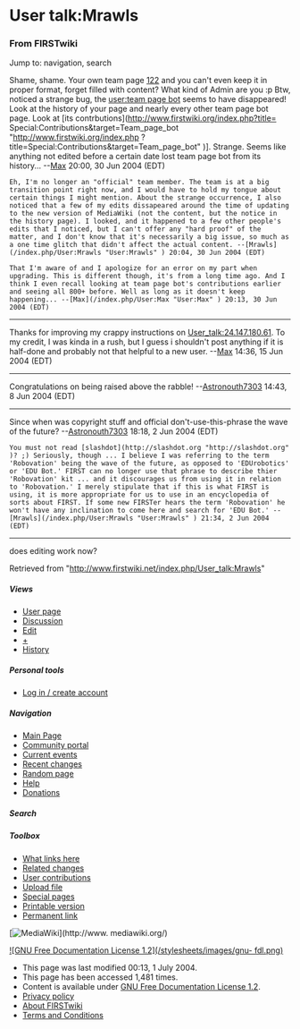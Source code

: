 # User talk:Mrawls

### From FIRSTwiki

Jump to: navigation, search

Shame, shame. Your own team page [122](/index.php/122 "122" ) and you can't
even keep it in proper format, forget filled with content? What kind of Admin
are you :p Btw, noticed a strange bug, the [user:team page
bot](/index.php/User:Team_page_bot "User:Team page bot" ) seems to have
disappeared! Look at the history of your page and nearly every other team page
bot page. Look at [its contrbutions](http://www.firstwiki.org/index.php?title=
Special:Contributions&target=Team_page_bot "http://www.firstwiki.org/index.php
?title=Special:Contributions&target=Team_page_bot" )]. Strange. Seems like
anything not edited before a certain date lost team page bot from its
history... --[Max](/index.php/User:Max "User:Max" ) 20:00, 30 Jun 2004 (EDT)

    Eh, I'm no longer an "official" team member. The team is at a big transition point right now, and I would have to hold my tongue about certain things I might mention. About the strange occurrence, I also noticed that a few of my edits dissapeared around the time of updating to the new version of MediaWiki (not the content, but the notice in the history page). I looked, and it happened to a few other people's edits that I noticed, but I can't offer any "hard proof" of the matter, and I don't know that it's necessarily a big issue, so much as a one time glitch that didn't affect the actual content. --[Mrawls](/index.php/User:Mrawls "User:Mrawls" ) 20:04, 30 Jun 2004 (EDT) 

    That I'm aware of and I apologize for an error on my part when upgrading. This is different though, it's from a long time ago. And I think I even recall looking at team page bot's contributions earlier and seeing all 800+ before. Well as long as it doesn't keep happening... --[Max](/index.php/User:Max "User:Max" ) 20:13, 30 Jun 2004 (EDT) 

* * *

Thanks for improving my crappy instructions on
[User_talk:24.147.180.61](/index.php/User_talk:24.147.180.61 "User
talk:24.147.180.61" ). To my credit, I was kinda in a rush, but I guess i
shouldn't post anything if it is half-done and probably not that helpful to a
new user. --[Max](/index.php/User:Max "User:Max" ) 14:36, 15 Jun 2004 (EDT)

* * *

Congratulations on being raised above the rabble!
--[Astronouth7303](/index.php/User:Astronouth7303 "User:Astronouth7303" )
14:43, 8 Jun 2004 (EDT)

* * *

Since when was copyright stuff and official don't-use-this-phrase the wave of
the future? --[Astronouth7303](/index.php/User:Astronouth7303
"User:Astronouth7303" ) 18:18, 2 Jun 2004 (EDT)

    You must not read [slashdot](http://slashdot.org "http://slashdot.org" )? ;) Seriously, though ... I believe I was referring to the term 'Robovation' being the wave of the future, as opposed to 'EDUrobotics' or 'EDU Bot.' FIRST can no longer use that phrase to describe thier 'Robovation' kit ... and it discourages us from using it in relation to 'Robovation.' I merely stipulate that if this is what FIRST is using, it is more appropriate for us to use in an encyclopedia of sorts about FIRST. If some new FIRSTer hears the term 'Robovation' he won't have any inclination to come here and search for 'EDU Bot.' --[Mrawls](/index.php/User:Mrawls "User:Mrawls" ) 21:34, 2 Jun 2004 (EDT) 

* * *

does editing work now?

Retrieved from "<http://www.firstwiki.net/index.php/User_talk:Mrawls>"

##### Views

  * [User page](/index.php/User:Mrawls)
  * [Discussion](/index.php/User_talk:Mrawls)
  * [Edit](/index.php?title=User_talk:Mrawls&action=edit)
  * [+](/index.php?title=User_talk:Mrawls&action=edit&section=new)
  * [History](/index.php?title=User_talk:Mrawls&action=history)

##### Personal tools

  * [Log in / create account](/index.php?title=Special:Userlogin&returnto=User_talk:Mrawls)

[](/index.php/Main_Page "Main Page" )

##### Navigation

  * [Main Page](/index.php/Main_Page)
  * [Community portal](/index.php/FIRSTwiki:Community_portal)
  * [Current events](/index.php/Current_events)
  * [Recent changes](/index.php/Special:Recentchanges)
  * [Random page](/index.php/Special:Random)
  * [Help](/index.php/Help:Contents)
  * [Donations](/index.php/FIRSTwiki:Site_support)

##### Search



##### Toolbox

  * [What links here](/index.php/Special:Whatlinkshere/User_talk:Mrawls)
  * [Related changes](/index.php/Special:Recentchangeslinked/User_talk:Mrawls)
  * [User contributions](/index.php/Special:Contributions/Mrawls)
  * [Upload file](/index.php/Special:Upload)
  * [Special pages](/index.php/Special:Specialpages)
  * [Printable version](/index.php?title=User_talk:Mrawls&printable=yes)
  * [Permanent link](/index.php?title=User_talk:Mrawls&oldid=39029)

[![MediaWiki](/skins/common/images/poweredby_mediawiki_88x31.png)](http://www.
mediawiki.org/)

[![GNU Free Documentation License 1.2](/stylesheets/images/gnu-
fdl.png)](http://www.gnu.org/copyleft/fdl.html)

  * This page was last modified 00:13, 1 July 2004.
  * This page has been accessed 1,481 times.
  * Content is available under [GNU Free Documentation License 1.2](http://www.gnu.org/copyleft/fdl.html "http://www.gnu.org/copyleft/fdl.html" ).
  * [Privacy policy](/index.php/FIRSTwiki:Privacy_policy "FIRSTwiki:Privacy policy" )
  * [About FIRSTwiki](/index.php/FIRSTwiki:About "FIRSTwiki:About" )
  * [Terms and Conditions](/index.php/FIRSTwiki:Terms_and_conditions "FIRSTwiki:Terms and conditions" )

